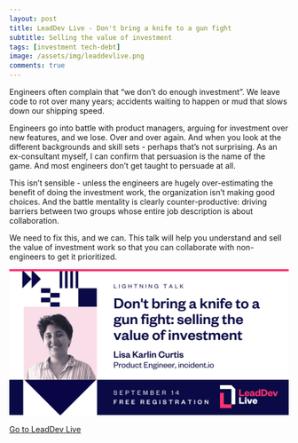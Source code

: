 ```yaml
---
layout: post
title: LeadDev Live - Don't bring a knife to a gun fight
subtitle: Selling the value of investment
tags: [investment tech-debt]
image: /assets/img/leaddevlive.png
comments: true
---
```

Engineers often complain that “we don’t do enough investment”. We leave code to rot over many years; accidents waiting to happen or mud that slows down our shipping speed.

Engineers go into battle with product managers, arguing for investment over new features, and we lose. Over and over again. And when you look at the different backgrounds and skill sets - perhaps that’s not surprising. As an ex-consultant myself, I can confirm that persuasion is the name of the game. And most engineers don’t get taught to persuade at all.

This isn’t sensible - unless the engineers are hugely over-estimating the benefit of doing the investment work, the organization isn’t making good choices. And the battle mentality is clearly counter-productive: driving barriers between two groups whose entire job description is about collaboration.

We need to fix this, and we can. This talk will help you understand and sell the value of investment work so that you can collaborate with non-engineers to get it prioritized.

<img src="/assets/img/leaddevlive.png" width="800px" >


<a href="https://leaddev.com/leaddev-live/dont-bring-knife-gun-fight-selling-value-investment" target="blank" class="call-to-action">Go to LeadDev Live</a>
